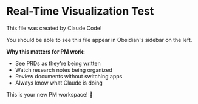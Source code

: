 # Real-Time Visualization Test

This file was created by Claude Code!

You should be able to see this file appear in Obsidian's sidebar on the left.

**Why this matters for PM work:**
- See PRDs as they're being written
- Watch research notes being organized
- Review documents without switching apps
- Always know what Claude is doing

This is your new PM workspace! 🎉
